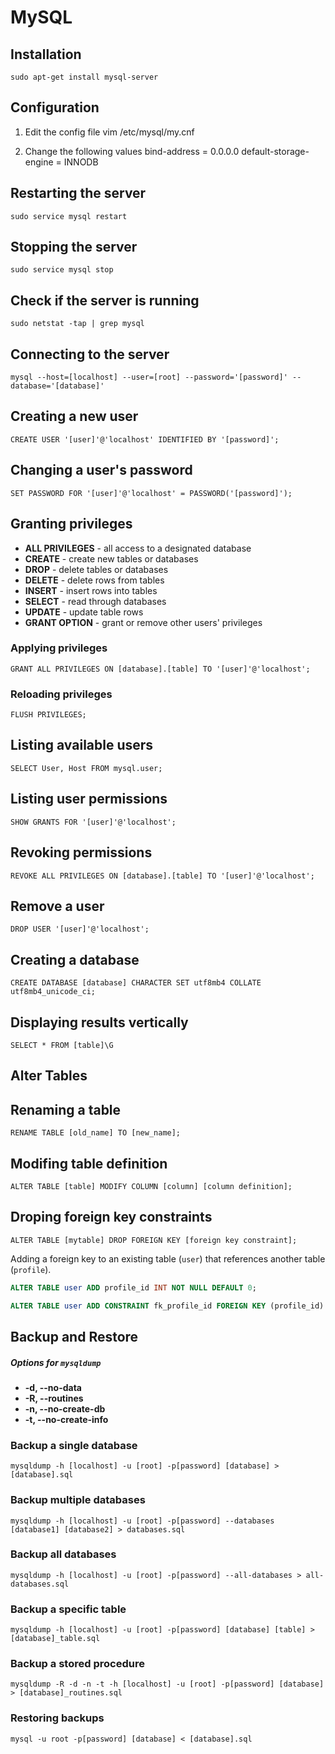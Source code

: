 MySQL
=====

## Installation
`sudo apt-get install mysql-server`


## Configuration

1.  Edit the config file
        vim /etc/mysql/my.cnf

2.  Change the following values
        bind-address = 0.0.0.0
        default-storage-engine = INNODB


## Restarting the server
`sudo service mysql restart`


## Stopping the server
`sudo service mysql stop`


## Check if the server is running
`sudo netstat -tap | grep mysql`


## Connecting to the server
`mysql --host=[localhost] --user=[root] --password='[password]' --database='[database]'`


## Creating a new user
`CREATE USER '[user]'@'localhost' IDENTIFIED BY '[password]';`


## Changing a user's password
`SET PASSWORD FOR '[user]'@'localhost' = PASSWORD('[password]');`


## Granting privileges
* **ALL PRIVILEGES** - all access to a designated database
* **CREATE**         - create new tables or databases
* **DROP**           - delete tables or databases
* **DELETE**         - delete rows from tables
* **INSERT**         - insert rows into tables
* **SELECT**         - read through databases
* **UPDATE**         - update table rows
* **GRANT OPTION**   - grant or remove other users' privileges

### Applying privileges
`GRANT ALL PRIVILEGES ON [database].[table] TO '[user]'@'localhost';`

### Reloading privileges
`FLUSH PRIVILEGES;`


## Listing available users
`SELECT User, Host FROM mysql.user;`


## Listing user permissions
`SHOW GRANTS FOR '[user]'@'localhost';`


## Revoking permissions
`REVOKE ALL PRIVILEGES ON [database].[table] TO '[user]'@'localhost';`


## Remove a user
`DROP USER '[user]'@'localhost';`


## Creating a database
```mysql
CREATE DATABASE [database] CHARACTER SET utf8mb4 COLLATE utf8mb4_unicode_ci;
```


## Displaying results vertically
`SELECT * FROM [table]\G`


Alter Tables
--------------------------------------------------

## Renaming a table
`RENAME TABLE [old_name] TO [new_name];`


## Modifing table definition
`ALTER TABLE [table] MODIFY COLUMN [column] [column definition];`

## Droping foreign key constraints
`ALTER TABLE [mytable] DROP FOREIGN KEY [foreign key constraint];`

Adding a foreign key to an existing table (`user`) that references another table (`profile`).

```sql
ALTER TABLE user ADD profile_id INT NOT NULL DEFAULT 0;
```

```sql
ALTER TABLE user ADD CONSTRAINT fk_profile_id FOREIGN KEY (profile_id) REFERENCES profile(id);
```


Backup and Restore
--------------------------------------------------

##### Options for `mysqldump`
*   **-d, --no-data**
*   **-R, --routines**
*   **-n, --no-create-db**
*   **-t, --no-create-info**

### Backup a single database
`mysqldump -h [localhost] -u [root] -p[password] [database] > [database].sql`

### Backup multiple databases
`mysqldump -h [localhost] -u [root] -p[password] --databases [database1] [database2] > databases.sql`

### Backup all databases
`mysqldump -h [localhost] -u [root] -p[password] --all-databases > all-databases.sql`

### Backup a specific table
`mysqldump -h [localhost] -u [root] -p[password] [database] [table] > [database]_table.sql`

### Backup a stored procedure
`mysqldump -R -d -n -t -h [localhost] -u [root] -p[password] [database] > [database]_routines.sql`

### Restoring backups
`mysql -u root -p[password] [database] < [database].sql`